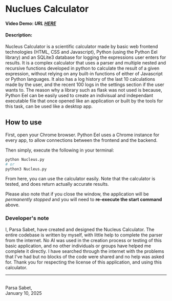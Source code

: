 # Nuclues Calculator
#### Video Demo:  _URL [HERE](https://drive.google.com/file/d/1t5XF8UeFY5lEnYBGX3RlzerFLz7et9O8/view?usp=drive_link)_
#### Description:
Nucleus Calculator is a scientific calculator made by basic web frontend technologies (HTML, CSS and Javascript), Python (using the Python Eel library) and an SQLite3 database for logging the expressions user enters for results. It is a complex calculator that uses a parser and multiple nested and recursive functions developed in python to calculate the result of a given expression, without relying on any built-in functions of either of Javascript or Python languages. It also has a log history of the last 10 calculations made by the user, and the recent 100 logs in the settings section if the user wants to. The reason why a library such as flask was not used is because, Python Eel can be easily used to create an indivisual and independant executable file that once opened like an application or built by the tools for this task, can be used like a desktop app.

## How to use
First, open your Chrome browser. Python Eel uses a Chrome instance for every app, to allow connections between the frontend and the backend.

Then simply, execute the following in your terminal:
```bash
python Nucleus.py
# or
python3 Nucleus.py
```

From here, you can use the calculator easily. Note that the calculator is tested, and does return actually accurate results.

Please also note that if you close the window, the application will be _permanently stopped_ and you will need to **re-execute the start command** above.

### Developer's note
I, Parsa Sabet, have created and designed the Nucleus Calculator.
The entire codebase is written by myself, with little help to complete the parser from the internet. No AI was used in the creation process or testing of this basic application, and no other individuals or groups have helped me complete it directly.
I have searched through the internet with the problems that I've had but no blocks of the code were shared and no help was asked for.
Thank you for respecting the license of this application, and using this calculator.

---
<br>
Parsa Sabet, <br>
January 10, 2025
